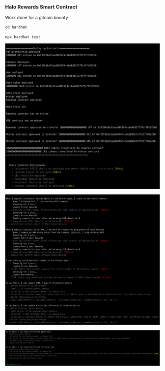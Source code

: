 ### Halo Rewards Smart Contract

Work done for a gitcoin bounty

```
cd hardhat

npx hardhat test
```

![](hardhat/docs/s1.png)

![](hardhat/docs/s2.png)

![](hardhat/docs/s3.png)
